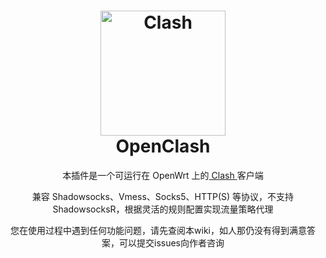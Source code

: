 <h1 align="center">
  <img src="https://github.com/Dreamacro/clash/raw/master/docs/logo.png" alt="Clash" width="200">
  <br>OpenClash<br>

</h1>
<p align="center">
本插件是一个可运行在 OpenWrt 上的<a href="https://github.com/Dreamacro/clash" target="_blank"> Clash </a>客户端
</p>
<p align="center">
兼容 Shadowsocks、Vmess、Socks5、HTTP(S) 等协议，不支持 ShadowsocksR，根据灵活的规则配置实现流量策略代理
</p>
<p align="center">
您在使用过程中遇到任何功能问题，请先查阅本wiki，如人那仍没有得到满意答案，可以提交issues向作者咨询
</p>